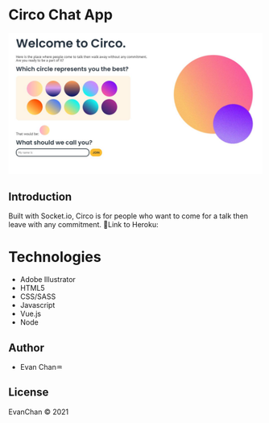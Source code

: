 # Circo Chat App
![Circo Banner](public/images/banner.JPG)

## Introduction
Built  with Socket.io, Circo is for people who want to come for a talk then leave with any commitment.
:link:Link to Heroku:

# Technologies
- Adobe Illustrator
- HTML5
- CSS/SASS
- Javascript
- Vue.js
- Node

## Author
- Evan Chan:aquarius:

## License
EvanChan :copyright: 2021


